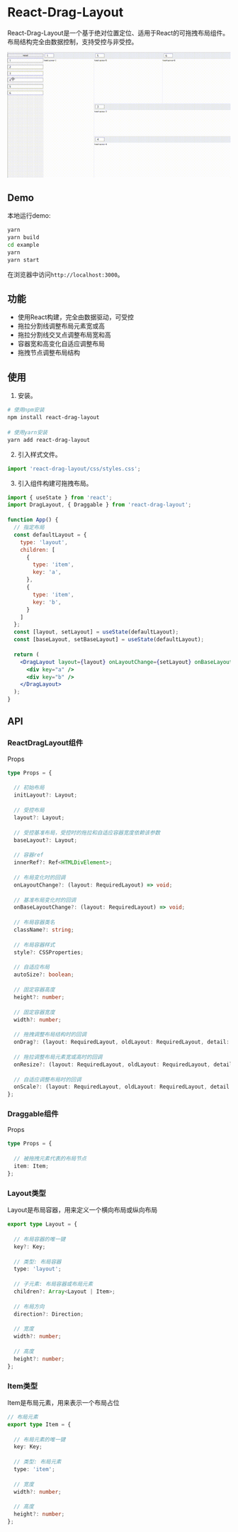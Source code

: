 # React-Drag-Layout

React-Drag-Layout是一个基于绝对位置定位、适用于React的可拖拽布局组件。布局结构完全由数据控制，支持受控与非受控。

![EXAMPLE](./example.gif)

## Demo

本地运行demo:

```bash
yarn
yarn build
cd example
yarn
yarn start
```

在浏览器中访问`http://localhost:3000`。

## 功能

+ 使用React构建，完全由数据驱动，可受控
+ 拖拉分割线调整布局元素宽或高
+ 拖拉分割线交叉点调整布局宽和高
+ 容器宽和高变化自适应调整布局
+ 拖拽节点调整布局结构

## 使用

1. 安装。

```bash
# 使用npm安装
npm install react-drag-layout

# 使用yarn安装
yarn add react-drag-layout
```

2. 引入样式文件。

```js
import 'react-drag-layout/css/styles.css';
```

3. 引入组件构建可拖拽布局。

```jsx
import { useState } from 'react';
import DragLayout, { Draggable } from 'react-drag-layout';

function App() {
  // 指定布局
  const defaultLayout = {
    type: 'layout',
    children: [
      {
        type: 'item',
        key: 'a',
      },
      {
        type: 'item',
        key: 'b',
      }
    ]
  };
  const [layout, setLayout] = useState(defaultLayout);
  const [baseLayout, setBaseLayout] = useState(defaultLayout);
  
  return (
    <DragLayout layout={layout} onLayoutChange={setLayout} onBaseLayoutChange={setBaseLayout}>
      <div key="a" />
      <div key="b" />
    </DragLayout>
  );
}
```

## API

### ReactDragLayout组件

Props

```ts
type Props = {
  
  // 初始布局
  initLayout?: Layout;
  
  // 受控布局
  layout?: Layout;
  
  // 受控基准布局，受控时的拖拉和自适应容器宽度依赖该参数
  baseLayout?: Layout;
  
  // 容器ref
  innerRef?: Ref<HTMLDivElement>;
  
  // 布局变化时的回调
  onLayoutChange?: (layout: RequiredLayout) => void;
  
  // 基准布局变化时的回调
  onBaseLayoutChange?: (layout: RequiredLayout) => void;
  
  // 布局容器类名
  className?: string;
  
  // 布局容器样式
  style?: CSSProperties;
  
  // 自适应布局
  autoSize?: boolean;
  
  // 固定容器高度
  height?: number;
  
  // 固定容器宽度
  width?: number;
  
  // 拖拽调整布局结构时的回调
  onDrag?: (layout: RequiredLayout, oldLayout: RequiredLayout, detail: DragDetail) => void;
  
  // 拖拉调整布局元素宽或高时的回调
  onResize?: (layout: RequiredLayout, oldLayout: RequiredLayout, detail: ResizeDetail) => void;
  
  // 自适应调整布局时的回调
  onScale?: (layout: RequiredLayout, oldLayout: RequiredLayout, detail: ScaleDetail) => void;
};
```

### Draggable组件

Props

```ts
type Props = {
  
  // 被拖拽元素代表的布局节点
  item: Item;
};
```

### Layout类型

Layout是布局容器，用来定义一个横向布局或纵向布局

```ts
export type Layout = {
  
  // 布局容器的唯一键
  key?: Key;
  
  // 类型: 布局容器
  type: 'layout';
  
  // 子元素: 布局容器或布局元素
  children?: Array<Layout | Item>;
  
  // 布局方向
  direction?: Direction;
  
  // 宽度
  width?: number;
  
  // 高度
  height?: number;
};
```

### Item类型

Item是布局元素，用来表示一个布局占位

```ts
// 布局元素
export type Item = {
  
  // 布局元素的唯一键
  key: Key;
  
  // 类型: 布局元素
  type: 'item';
  
  // 宽度
  width?: number;
  
  // 高度
  height?: number;
};
```
